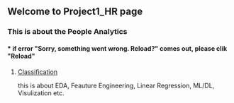 ## Welcome to Project1_HR page

### This is about the People Analytics
####  * if error "Sorry, something went wrong. Reload?" comes out, please clik "Reload"

1. [Classification](https://github.com/tododata101/tododata101.github.io/blob/master/pythoncode/Project1_HR/Classification.ipynb) 

    this is about EDA, Feauture Engineering, Linear Regression, ML/DL, Visulization etc.
